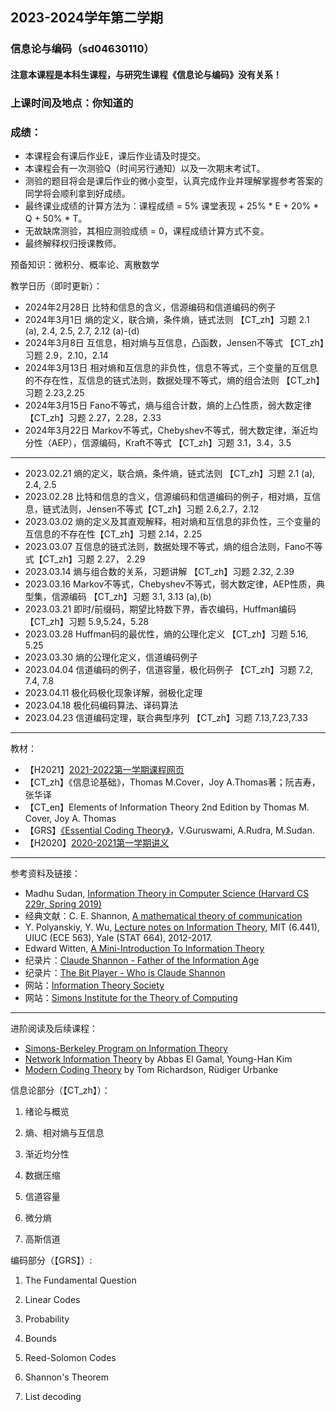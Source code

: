 ## 2023-2024学年第二学期
### 信息论与编码（sd04630110）
#### 注意本课程是本科生课程，与研究生课程《信息论与编码》没有关系！

### 上课时间及地点：你知道的

### 成绩：
* 本课程会有课后作业E，课后作业请及时提交。
* 本课程会有一次测验Q（时间另行通知）以及一次期末考试T。
* 测验的题目将会是课后作业的微小变型，认真完成作业并理解掌握参考答案的同学将会顺利拿到好成绩。
* 最终课业成绩的计算方法为：课程成绩 = 5% 课堂表现 + 25% * E + 20% * Q + 50% * T。
* 无故缺席测验，其相应测验成绩 = 0，课程成绩计算方式不变。
* 最终解释权归授课教师。

预备知识：微积分、概率论、离散数学

教学日历（即时更新）：
* 2024年2月28日 比特和信息的含义，信源编码和信道编码的例子
* 2024年3月1日 熵的定义，联合熵，条件熵，链式法则 【CT_zh】习题 2.1 (a), 2.4, 2.5, 2.7, 2.12 (a)-(d)
* 2024年3月8日 互信息，相对熵与互信息，凸函数，Jensen不等式 【CT_zh】习题 2.9，2.10，2.14
* 2024年3月13日 相对熵和互信息的非负性，信息不等式，三个变量的互信息的不存在性，互信息的链式法则，数据处理不等式，熵的组合法则 【CT_zh】习题 2.23,2.25
* 2024年3月15日 Fano不等式，熵与组合计数，熵的上凸性质，弱大数定律 【CT_zh】习题 2.27，2.28，2.33
* 2024年3月22日 Markov不等式，Chebyshev不等式，弱大数定律，渐近均分性（AEP），信源编码，Kraft不等式 【CT_zh】习题 3.1，3.4，3.5

-----------------------------------------
* 2023.02.21 熵的定义，联合熵，条件熵，链式法则  【CT_zh】习题 2.1 (a), 2.4, 2.5 
* 2023.02.28 比特和信息的含义，信源编码和信道编码的例子，相对熵，互信息，链式法则，Jensen不等式【CT_zh】习题 2.6,2.7，2.12
* 2023.03.02 熵的定义及其直观解释，相对熵和互信息的非负性，三个变量的互信息的不存在性【CT_zh】习题 2.14，2.25
* 2023.03.07 互信息的链式法则，数据处理不等式，熵的组合法则，Fano不等式【CT_zh】习题 2.27， 2.29 
* 2023.03.14 熵与组合数的关系，习题讲解 【CT_zh】习题 2.32, 2.39
* 2023.03.16 Markov不等式，Chebyshev不等式，弱大数定律，AEP性质，典型集，信源编码 【CT_zh】习题 3.1, 3.13 (a),(b)
* 2023.03.21 即时/前缀码，期望比特数下界，香农编码，Huffman编码 【CT_zh】习题 5.9,5.24，5.28
* 2023.03.28 Huffman码的最优性，熵的公理化定义 【CT_zh】习题 5.16, 5.25
* 2023.03.30 熵的公理化定义，信道编码例子
* 2023.04.04 信道编码的例子，信道容量，极化码例子 【CT_zh】习题 7.2, 7.4, 7.8
* 2023.04.11 极化码极化现象详解，弱极化定理
* 2023.04.18 极化码编码算法、译码算法
* 2023.04.23 信道编码定理，联合典型序列 【CT_zh】习题 7.13,7.23,7.33

-----------------------------------------
教材：
* 【H2021】[2021-2022第一学期课程网页](https://husihuang.github.io/InformationCoding2021Autumn.html)
* 【CT_zh】《信息论基础》，Thomas M.Cover，Joy A.Thomas著；阮吉寿，张华译
* 【CT_en】Elements of Information Theory 2nd Edition by Thomas M. Cover, Joy A. Thomas
* 【GRS】[《Essential Coding Theory》](https://cse.buffalo.edu/faculty/atri/courses/coding-theory/book/)，V.Guruswami, A.Rudra, M.Sudan.
* 【H2020】[2020-2021第一学期讲义](https://www.jianguoyun.com/p/DR9U1ecQm4-HBhjdt4oE)

-----------------------------------------
参考资料及链接：
* Madhu Sudan, [Information Theory in Computer Science (Harvard CS 229r, Spring 2019)](http://people.seas.harvard.edu/~madhusudan/courses/Spring2019/)
* 经典文献：C. E. Shannon, [A mathematical theory of communication](https://dl.acm.org/doi/10.1145/584091.584093)
* Y. Polyanskiy, Y. Wu, [Lecture notes on Information Theory](http://people.lids.mit.edu/yp/homepage/data/itlectures_v5.pdf), MIT (6.441), UIUC (ECE 563), Yale (STAT 664), 2012-2017.
* Edward Witten, [A Mini-Introduction To Information Theory](https://arxiv.org/abs/1805.11965)
* 纪录片：[Claude Shannon - Father of the Information Age](https://v.qq.com/x/page/a0197khdkeg.html)
* 纪录片：[The Bit Player - Who is Claude Shannon](https://www.bilibili.com/video/BV1YV411z7qo/?spm_id_from=333.788.videocard.0)
* 网站：[Information Theory Society](https://www.itsoc.org/)
* 网站：[Simons Institute for the Theory of Computing](https://simons.berkeley.edu/)

-----------------------------------------
进阶阅读及后续课程：
* [Simons-Berkeley Program on Information Theory](https://simons.berkeley.edu/programs/inftheory2015)
* [Network Information Theory](http://web.eng.ucsd.edu/~yhk/nit.html) by Abbas El Gamal, Young-Han Kim
* [Modern Coding Theory](https://documents.epfl.ch/groups/i/ip/ipg/www/2010-2011/Statistical_Physics_for_Communication_and_Computer_Science/mct-new.pdf) by Tom Richardson, Rüdiger Urbanke

信息论部分（【CT_zh】）：

1. 绪论与概览

2. 熵、相对熵与互信息

3. 渐近均分性

4. 数据压缩

5. 信道容量

6. 微分熵

7. 高斯信道

编码部分（【GRS】）:

1. The Fundamental Question

2. Linear Codes

3. Probability

4. Bounds

5. Reed-Solomon Codes

6. Shannon's Theorem

7. List decoding


